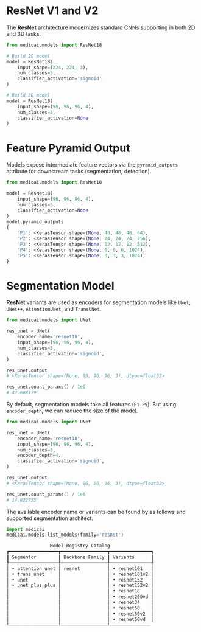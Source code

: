 # ResNet V1 and V2

The **ResNet** architecture modernizes standard CNNs supporting in both 2D and 3D tasks.

```python
from medicai.models import ResNet18

# Build 2D model
model = ResNet18(
    input_shape=(224, 224, 3),
    num_classes=5,
    classifier_activation='sigmoid'
)

# Build 3D model
model = ResNet18(
    input_shape=(96, 96, 96, 4),
    num_classes=3,
    classifier_activation=None
)
```

# Feature Pyramid Output

Models expose intermediate feature vectors via the `pyramid_outputs` attribute for downstream tasks (segmentation, detection).

```python
from medicai.models import ResNet18

model = ResNet18(
    input_shape=(96, 96, 96, 4),
    num_classes=3,
    classifier_activation=None
)
model.pyramid_outputs
{
    'P1': <KerasTensor shape=(None, 48, 48, 48, 64), 
    'P2': <KerasTensor shape=(None, 24, 24, 24, 256), 
    'P3': <KerasTensor shape=(None, 12, 12, 12, 512), 
    'P4': <KerasTensor shape=(None, 6, 6, 6, 1024), 
    'P5': <KerasTensor shape=(None, 3, 3, 3, 1024),
}
```

# Segmentation Model

**ResNet** variants are used as encoders for segmentation models like `UNet`, `UNet++`, `AttentionUNet`, and `TransUNet`. 

```python
from medicai.models import UNet

res_unet = UNet(
    encoder_name='resnet18',
    input_shape=(96, 96, 96, 4),
    num_classes=3,
    classifier_activation='sigmoid',
)

res_unet.output 
# <KerasTensor shape=(None, 96, 96, 96, 3), dtype=float32>

res_unet.count_params() / 1e6
# 42.688179
```

By default, segmentation models take all features (`P1-P5`). But using `encoder_depth`, we can reduce the size of the model.

```python
from medicai.models import UNet

res_unet = UNet(
    encoder_name='resnet18',
    input_shape=(96, 96, 96, 4),
    num_classes=3,
    encoder_depth=4,
    classifier_activation='sigmoid',
)

res_unet.output 
# <KerasTensor shape=(None, 96, 96, 96, 3), dtype=float32>

res_unet.count_params() / 1e6
# 14.822755
```

The available encoder name or variants can be found by as follows and supported segmentation architect.

```python
import medicai
medicai.models.list_models(family='resnet')

                Model Registry Catalog
┏━━━━━━━━━━━━━━━━━━┳━━━━━━━━━━━━━━━━━┳━━━━━━━━━━━━━━━┓
┃ Segmentor        ┃ Backbone Family ┃ Variants      ┃
┡━━━━━━━━━━━━━━━━━━╇━━━━━━━━━━━━━━━━━╇━━━━━━━━━━━━━━━┩
│ • attention_unet │ resnet          │ • resnet101   │
│ • trans_unet     │                 │ • resnet101v2 │
│ • unet           │                 │ • resnet152   │
│ • unet_plus_plus │                 │ • resnet152v2 │
│                  │                 │ • resnet18    │
│                  │                 │ • resnet200vd │
│                  │                 │ • resnet34    │
│                  │                 │ • resnet50    │
│                  │                 │ • resnet50v2  │
│                  │                 │ • resnet50vd  │
└──────────────────┴─────────────────┴───────────────
```